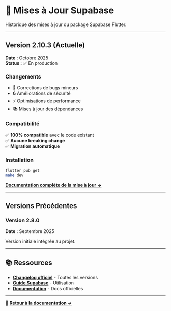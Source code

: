 # 📝 Mises à Jour Supabase

Historique des mises à jour du package Supabase Flutter.

---

## Version 2.10.3 (Actuelle)

**Date :** Octobre 2025  
**Status :** ✅ En production

### Changements

- 🐛 Corrections de bugs mineurs
- 🔒 Améliorations de sécurité
- ⚡ Optimisations de performance
- 📚 Mises à jour des dépendances

### Compatibilité

✅ **100% compatible** avec le code existant  
✅ **Aucune breaking change**  
✅ **Migration automatique**

### Installation

```bash
flutter pub get
make dev
```

**[Documentation complète de la mise à jour →](../../../SUPABASE_UPDATE_2.10.3.md)**

---

## Versions Précédentes

### Version 2.8.0

**Date :** Septembre 2025

Version initiale intégrée au projet.

---

## 📚 Ressources

- **[Changelog officiel](https://pub.dev/packages/supabase_flutter/changelog)** - Toutes les versions
- **[Guide Supabase](README.md)** - Utilisation
- **[Documentation](https://supabase.com/docs)** - Docs officielles

---

📖 **[Retour à la documentation →](../../README.md)**

